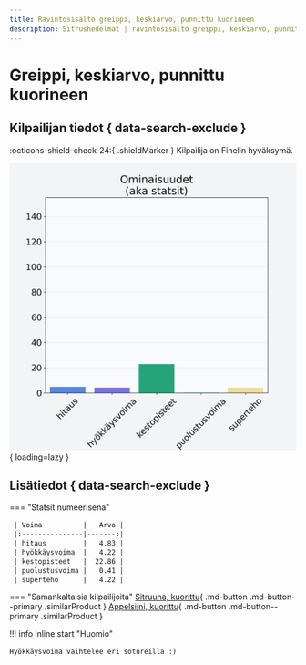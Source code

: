 ```yaml
---
title: Ravintosisältö greippi, keskiarvo, punnittu kuorineen
description: Sitrushedelmät | ravintosisältö greippi, keskiarvo, punnittu kuorineen
---
```


# Greippi, keskiarvo, punnittu kuorineen


## Kilpailijan tiedot { data-search-exclude }

:octicons-shield-check-24:{ .shieldMarker } Kilpailija on Finelin hyväksymä.

![Greippi, keskiarvo, punnittu kuorineen](./images/greippi-keskiarvo-punnittu-kuorineen.png){ loading=lazy }

## Lisätiedot { data-search-exclude }
=== "Statsit numeerisena"

     | Voima          |   Arvo |
     |:---------------|-------:|
     | hitaus         |   4.83 |
     | hyökkäysvoima  |   4.22 |
     | kestopisteet   |  22.86 |
     | puolustusvoima |   0.41 |
     | superteho      |   4.22 |

=== "Samankaltaisia kilpailijoita"
    [Sitruuna, kuorittu](/sitruuna-kuorittu){ .md-button .md-button--primary .similarProduct }
    [Appelsiini, kuorittu](/appelsiini-kuorittu){ .md-button .md-button--primary .similarProduct }

!!! info inline start "Huomio"

    Hyökkäysvoima vaihtelee eri sotureilla :)
